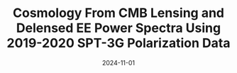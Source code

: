 ---
title: "Cosmology From CMB Lensing and Delensed EE Power Spectra Using 2019-2020 SPT-3G Polarization Data"
collection: "publications"
category: "co_papers"
permalink: /publications/2024arXiv241106000G
link: https://ui.adsabs.harvard.edu/abs/2024arXiv241106000G/abstract
date: 2024-11-01
venue: "arXiv e-prints"
citation: "Foster, A., Chokshi, A., Anderson, A. J., et al. (2024), arXiv e-prints, arXiv:2411.03374."
---